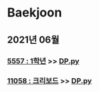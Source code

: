 # Baekjoon

## 2021년 06월

### [5557 : 1학년](https://www.acmicpc.net/problem/5557) >> [DP.py](JY_B5557.py)

### [11058 : 크리보드](https://www.acmicpc.net/problem/11058) >> [DP.py](JY_B11058.py)
